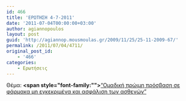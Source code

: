 ```yaml
---
id: 466
title: 'ΕΡΩΤΗΣΗ 4-7-2011'
date: '2011-07-04T00:00:00+03:00'
author: agiannopoulos
layout: post
guid: 'http://agiannop.mousmoulas.gr/2009/11/25/25-11-2009-67/'
permalink: /2011/07/04/4711/
original_post_id:
    - '466'
categories:
    - Ερωτήσεις
---
```


Θέμα: **<span style="font-family:""></span>**[“Ομαδική πρώιμη πρόσβαση σε φάρμακα μη εγκεκριμένα και ασφάλιση των ασθενών” ](http://localhost:8000/wp-content/uploads/2009/11/04072011_prosbasi_se_mi_egkekrimena_farmaka.pdf)